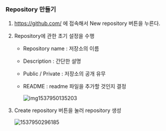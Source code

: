 ### Repository 만들기

1. https://github.com/ 에 접속해서 New repository 버튼을 누른다.

2. Repository에 관한 초기 설정을 수행

   - Repository name : 저장소의 이름

   - Description : 간단한 설명

   - Public / Private : 저장소의 공개 유무

   - README : readme 파일을 추가할 것인지 결정

     ![![img](file:///C:/Users/my/AppData/Local/Temp/1537950135203.png?lastModify=1537950289)1537950135203](C:\Users\my\AppData\Local\Temp\1537950135203.png)

3. Create repository 버튼을 눌러 repository 생성

   ![1537950296185](C:\Users\my\AppData\Local\Temp\1537950296185.png)


